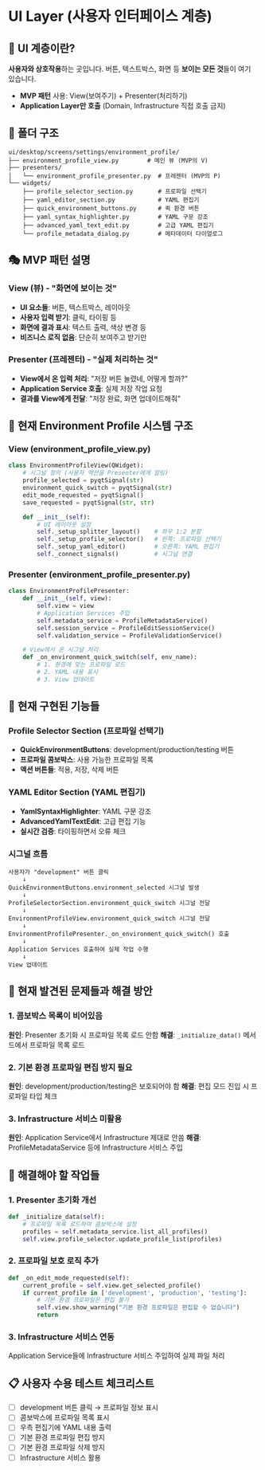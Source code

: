 # UI Layer (사용자 인터페이스 계층)

## 🎯 UI 계층이란?

**사용자와 상호작용**하는 곳입니다. 버튼, 텍스트박스, 화면 등 **보이는 모든 것**들이 여기 있습니다.

- **MVP 패턴** 사용: View(보여주기) + Presenter(처리하기)
- **Application Layer만 호출** (Domain, Infrastructure 직접 호출 금지)

## 📂 폴더 구조

```
ui/desktop/screens/settings/environment_profile/
├── environment_profile_view.py        # 메인 뷰 (MVP의 V)
├── presenters/
│   └── environment_profile_presenter.py  # 프레젠터 (MVP의 P)
└── widgets/
    ├── profile_selector_section.py       # 프로파일 선택기
    ├── yaml_editor_section.py            # YAML 편집기
    ├── quick_environment_buttons.py      # 퀵 환경 버튼
    ├── yaml_syntax_highlighter.py        # YAML 구문 강조
    ├── advanced_yaml_text_edit.py        # 고급 YAML 편집기
    └── profile_metadata_dialog.py        # 메타데이터 다이얼로그
```

## 🎭 MVP 패턴 설명

### View (뷰) - "화면에 보이는 것"

- **UI 요소들**: 버튼, 텍스트박스, 레이아웃
- **사용자 입력 받기**: 클릭, 타이핑 등
- **화면에 결과 표시**: 텍스트 출력, 색상 변경 등
- **비즈니스 로직 없음**: 단순히 보여주고 받기만

### Presenter (프레젠터) - "실제 처리하는 것"

- **View에서 온 입력 처리**: "저장 버튼 눌렸네, 어떻게 할까?"
- **Application Service 호출**: 실제 저장 작업 요청
- **결과를 View에게 전달**: "저장 완료, 화면 업데이트해줘"

## 🔄 현재 Environment Profile 시스템 구조

### View (environment_profile_view.py)

```python
class EnvironmentProfileView(QWidget):
    # 시그널 정의 (사용자 액션을 Presenter에게 알림)
    profile_selected = pyqtSignal(str)
    environment_quick_switch = pyqtSignal(str)
    edit_mode_requested = pyqtSignal()
    save_requested = pyqtSignal(str, str)

    def __init__(self):
        # UI 레이아웃 설정
        self._setup_splitter_layout()    # 좌우 1:2 분할
        self._setup_profile_selector()   # 왼쪽: 프로파일 선택기
        self._setup_yaml_editor()        # 오른쪽: YAML 편집기
        self._connect_signals()          # 시그널 연결
```

### Presenter (environment_profile_presenter.py)

```python
class EnvironmentProfilePresenter:
    def __init__(self, view):
        self.view = view
        # Application Services 주입
        self.metadata_service = ProfileMetadataService()
        self.session_service = ProfileEditSessionService()
        self.validation_service = ProfileValidationService()

    # View에서 온 시그널 처리
    def _on_environment_quick_switch(self, env_name):
        # 1. 환경에 맞는 프로파일 로드
        # 2. YAML 내용 표시
        # 3. View 업데이트
```

## 🚀 현재 구현된 기능들

### Profile Selector Section (프로파일 선택기)

- **QuickEnvironmentButtons**: development/production/testing 버튼
- **프로파일 콤보박스**: 사용 가능한 프로파일 목록
- **액션 버튼들**: 적용, 저장, 삭제 버튼

### YAML Editor Section (YAML 편집기)

- **YamlSyntaxHighlighter**: YAML 구문 강조
- **AdvancedYamlTextEdit**: 고급 편집 기능
- **실시간 검증**: 타이핑하면서 오류 체크

### 시그널 흐름

```
사용자가 "development" 버튼 클릭
    ↓
QuickEnvironmentButtons.environment_selected 시그널 발생
    ↓
ProfileSelectorSection.environment_quick_switch 시그널 전달
    ↓
EnvironmentProfileView.environment_quick_switch 시그널 전달
    ↓
EnvironmentProfilePresenter._on_environment_quick_switch() 호출
    ↓
Application Services 호출하여 실제 작업 수행
    ↓
View 업데이트
```

## 🐛 현재 발견된 문제들과 해결 방안

### 1. 콤보박스 목록이 비어있음

**원인**: Presenter 초기화 시 프로파일 목록 로드 안함
**해결**: `_initialize_data()` 메서드에서 프로파일 목록 로드

### 2. 기본 환경 프로파일 편집 방지 필요

**원인**: development/production/testing은 보호되어야 함
**해결**: 편집 모드 진입 시 프로파일 타입 체크

### 3. Infrastructure 서비스 미활용

**원인**: Application Service에서 Infrastructure 제대로 안씀
**해결**: ProfileMetadataService 등에 Infrastructure 서비스 주입

## 🔧 해결해야 할 작업들

### 1. Presenter 초기화 개선

```python
def _initialize_data(self):
    # 프로파일 목록 로드하여 콤보박스에 설정
    profiles = self.metadata_service.list_all_profiles()
    self.view.profile_selector.update_profile_list(profiles)
```

### 2. 프로파일 보호 로직 추가

```python
def _on_edit_mode_requested(self):
    current_profile = self.view.get_selected_profile()
    if current_profile in ['development', 'production', 'testing']:
        # 기본 환경 프로파일은 편집 불가
        self.view.show_warning("기본 환경 프로파일은 편집할 수 없습니다")
        return
```

### 3. Infrastructure 서비스 연동

Application Service들에 Infrastructure 서비스 주입하여 실제 파일 처리

## 📋 사용자 수용 테스트 체크리스트

- [ ] development 버튼 클릭 → 프로파일 정보 표시
- [ ] 콤보박스에 프로파일 목록 표시
- [ ] 우측 편집기에 YAML 내용 출력
- [ ] 기본 환경 프로파일 편집 방지
- [ ] 기본 환경 프로파일 삭제 방지
- [ ] Infrastructure 서비스 활용
